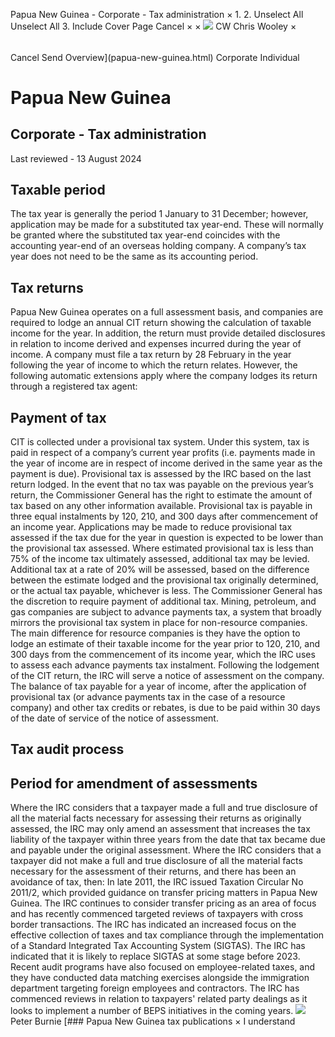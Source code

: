 Papua New Guinea - Corporate - Tax administration
×
1.
2.
Unselect All
Unselect All
3.
Include Cover Page
Cancel
×
×
![](-/media/world-wide-tax-summaries/attachments/global---chris-wooley.ashx%3Frev=ac5e5f3223b34096b1afc2a6009c7320&revision=ac5e5f32-23b3-4096-b1af-c2a6009c7320&hash=859B7ADC84DC2CBEC9760E9E6EE7DE6D0A8BFCDF)
CW
Chris Wooley
×
######
Cancel
Send
Overview](papua-new-guinea.html)
Corporate
Individual
# Papua New Guinea
## Corporate - Tax administration
Last reviewed - 13 August 2024
## Taxable period
The tax year is generally the period 1 January to 31 December; however, application may be made for a substituted tax year-end. These will normally be granted where the substituted tax year-end coincides with the accounting year-end of an overseas holding company. A company’s tax year does not need to be the same as its accounting period.
## Tax returns
Papua New Guinea operates on a full assessment basis, and companies are required to lodge an annual CIT return showing the calculation of taxable income for the year. In addition, the return must provide detailed disclosures in relation to income derived and expenses incurred during the year of income.
A company must file a tax return by 28 February in the year following the year of income to which the return relates. However, the following automatic extensions apply where the company lodges its return through a registered tax agent:
## Payment of tax
CIT is collected under a provisional tax system. Under this system, tax is paid in respect of a company’s current year profits (i.e. payments made in the year of income are in respect of income derived in the same year as the payment is due).
Provisional tax is assessed by the IRC based on the last return lodged. In the event that no tax was payable on the previous year’s return, the Commissioner General has the right to estimate the amount of tax based on any other information available.
Provisional tax is payable in three equal instalments by 120, 210, and 300 days after commencement of an income year.
Applications may be made to reduce provisional tax assessed if the tax due for the year in question is expected to be lower than the provisional tax assessed. Where estimated provisional tax is less than 75% of the income tax ultimately assessed, additional tax may be levied. Additional tax at a rate of 20% will be assessed, based on the difference between the estimate lodged and the provisional tax originally determined, or the actual tax payable, whichever is less. The Commissioner General has the discretion to require payment of additional tax.
Mining, petroleum, and gas companies are subject to advance payments tax, a system that broadly mirrors the provisional tax system in place for non-resource companies. The main difference for resource companies is they have the option to lodge an estimate of their taxable income for the year prior to 120, 210, and 300 days from the commencement of its income year, which the IRC uses to assess each advance payments tax instalment.
Following the lodgement of the CIT return, the IRC will serve a notice of assessment on the company. The balance of tax payable for a year of income, after the application of provisional tax (or advance payments tax in the case of a resource company) and other tax credits or rebates, is due to be paid within 30 days of the date of service of the notice of assessment.
## Tax audit process
## Period for amendment of assessments
Where the IRC considers that a taxpayer made a full and true disclosure of all the material facts necessary for assessing their returns as originally assessed, the IRC may only amend an assessment that increases the tax liability of the taxpayer within three years from the date that tax became due and payable under the original assessment.
Where the IRC considers that a taxpayer did not make a full and true disclosure of all the material facts necessary for the assessment of their returns, and there has been an avoidance of tax, then:
In late 2011, the IRC issued Taxation Circular No 2011/2, which provided guidance on transfer pricing matters in Papua New Guinea. The IRC continues to consider transfer pricing as an area of focus and has recently commenced targeted reviews of taxpayers with cross border transactions.
The IRC has indicated an increased focus on the effective collection of taxes and tax compliance through the implementation of a Standard Integrated Tax Accounting System (SIGTAS). The IRC has indicated that it is likely to replace SIGTAS at some stage before 2023.
Recent audit programs have also focused on employee-related taxes, and they have conducted data matching exercises alongside the immigration department targeting foreign employees and contractors.
The IRC has commenced reviews in relation to taxpayers' related party dealings as it looks to implement a number of BEPS initiatives in the coming years.
![](-/media/world-wide-tax-summaries/attachments/papua-new-guinea---peter_burnie.ashx%3Frev=8fc829f1d2cb4dcc86267716e612323f&revision=8fc829f1-d2cb-4dcc-8626-7716e612323f&hash=93E0BBD487F3BF260D08DB0E0302DD5881E0C356)
Peter Burnie
[### Papua New Guinea tax publications
×
I understand